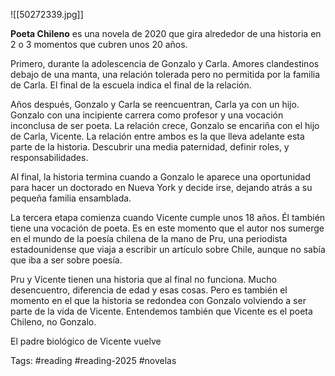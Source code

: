 ![[50272339.jpg]]

**Poeta Chileno** es una novela de 2020 que gira alrededor de una historia en 2 o 3 momentos que cubren unos 20 años. 

Primero, durante la adolescencia de Gonzalo y Carla. Amores clandestinos debajo de una manta, una relación tolerada pero no permitida por la familia de Carla. El final de la escuela indica el final de la relación. 

Años después, Gonzalo y Carla se reencuentran, Carla ya con un hijo. Gonzalo con una incipiente carrera como profesor y una vocación inconclusa de ser poeta. La relación crece, Gonzalo se encariña con el hijo de Carla, Vicente. La relación entre ambos es la que lleva adelante esta parte de la historia. Descubrir una media paternidad, definir roles, y responsabilidades. 

Al final, la historia termina cuando a Gonzalo le aparece una oportunidad para hacer un doctorado en Nueva York y decide irse, dejando atrás a su pequeña familia ensamblada. 

La tercera etapa comienza cuando Vicente cumple unos 18 años. Él también tiene una vocación de poeta. Es en este momento que el autor nos sumerge en el mundo de la poesía chilena de la mano de Pru, una periodista estadounidense que viaja a escribir un artículo sobre Chile, aunque no sabía que iba a ser sobre poesía. 

Pru y Vicente tienen una historia que al final no funciona. Mucho desencuentro, diferencia de edad y esas cosas. Pero es también el momento en el que la historia se redondea con Gonzalo volviendo a ser parte de la vida de Vicente. Entendemos también que Vicente es el poeta Chileno, no Gonzalo. 

El padre biológico de Vicente vuelve 

Tags: #reading #reading-2025 #novelas 
